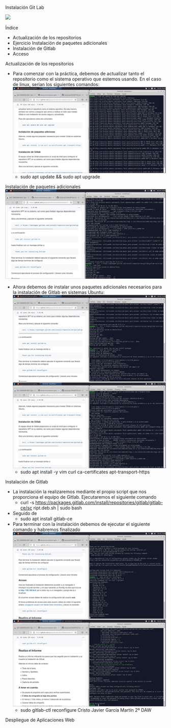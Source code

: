﻿Instalación Git Lab

![](Aspose.Words.944b6acc-5c1e-4db9-b223-168d674e2fdb.001.png)

Índice

- Actualización de los repositorios
- Ejercicio Instalación de paquetes adicionales
- Instalación de Gitlab
- Acceso

Actualización de los repositorios

- Para comenzar con la práctica, debemos de actualizar tanto el repositorio como el sistema operativo que estemos usando. En el caso de linux, serían los siguientes comandos:![](Aspose.Words.944b6acc-5c1e-4db9-b223-168d674e2fdb.002.jpeg)
  - sudo apt update && sudo apt upgrade

Instalación de paquetes adicionales![](Aspose.Words.944b6acc-5c1e-4db9-b223-168d674e2fdb.003.jpeg)

- Ahora debemos de instalar unos paquetes adicionales necesarios para la instalación de Gitlab en sistemas Ubuntu:![](Aspose.Words.944b6acc-5c1e-4db9-b223-168d674e2fdb.004.jpeg)![](Aspose.Words.944b6acc-5c1e-4db9-b223-168d674e2fdb.005.jpeg)
  - sudo apt install -y vim curl ca-certificates apt-transport-https

Instalación de Gitlab

- La instalación la realizaremos mediante el propio script que nos proporciona el equipo de Gitlab. Ejecutaremos el siguiente comando
  - curl -s https://packages.gitlab.com/install/repositories/gitlab/gitlab-ce/sc ript.deb.sh | sudo bash
- Seguido de
  - sudo apt install gitlab-ce
- Para terminar con la instalación debemos de ejecutar el siguiente comando y habremos finalizado![](Aspose.Words.944b6acc-5c1e-4db9-b223-168d674e2fdb.006.jpeg)![](Aspose.Words.944b6acc-5c1e-4db9-b223-168d674e2fdb.007.jpeg)
  - sudo gitlab-ctl reconfigure
Cristo Javier García Martín 2º DAW

Despliegue de Aplicaciones Web

